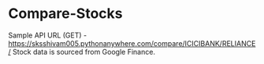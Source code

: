 # Compare-Stocks
Sample API URL (GET) - https://sksshivam005.pythonanywhere.com/compare/ICICIBANK/RELIANCE/
Stock data is sourced from Google Finance.
